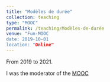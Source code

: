 ```yaml
---
title: "Modèles de durée"
collection: teaching
type: "MOOC"
permalink: /teaching/Modèles-de-durée
venue: "Fun-MOOC
date: 2019-10-01
location: "Online"
---
```

From 2019 to 2021.

I was the moderator of the [MOOC](https://www.fun-mooc.fr/fr/cours/modeles-de-duree/)